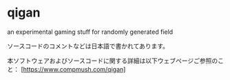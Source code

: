 # qigan
an experimental gaming stuff for randomly generated field


ソースコードのコメントなどは日本語で書かれてあります。

本ソフトウェアおよびソースコードに関する詳細は以下ウェブページご参照のこと：
[https://www.compmush.com/qigan]
